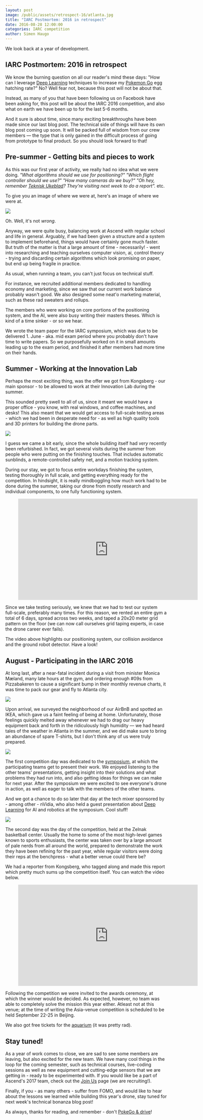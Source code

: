 ```yaml
---
layout: post
image: /public/assets/retrospect-16/atlanta.jpg
title: "IARC Postmortem: 2016 in retrospect"
date: 2016-08-28 12:00:00
categories: IARC competition
author: Simen Haugo
---
```

We look back at a year of development.

IARC Postmortem: 2016 in retrospect
-------------------------------------------
We know the burning question on all our reader's mind these days: "How can I leverage [Deep Learning](https://www.youtube.com/watch?v=l42lr8AlrHk) techniques to increase my [Pokemon Go](http://kotaku.com/the-uncracked-secrets-of-pokemon-go-egg-hatching-1784339902) egg hatching rate?" No? Well fear not, because this post will not be about that.

Instead, as many of you that have been following us on Facebook have been asking for, this post will be about the IARC 2016 competition, and also what on earth we have been up to for the last 5-6 months.

And it sure is about time, since many exciting breakthroughs have been made since our last blog post. The technical side of things will have its own blog post coming up soon. It will be packed full of wisdom from our crew members — the type that is only gained in the difficult process of going from prototype to final product. So you should look forward to that!

Pre-summer - Getting bits and pieces to work
--------------------------------------------
As this was our first year of activity, we really had no idea what we were doing. *"What algorithms should we use for positioning?" "Which flight controller should we use?" "How many cameras do we buy?" "Oh hey, remember [Teknisk Ukeblad](http://www.tu.no/artikler/ntnu-gar-los-pa-en-umulig-droneoppgave/346846)? They're visiting next week to do a report".* etc.

To give you an image of where we were at, here's an image of where we were at.

![](https://upload.wikimedia.org/wikipedia/commons/thumb/f/fb/Hovedbygningen_ved_NTNU.jpg/1024px-Hovedbygningen_ved_NTNU.jpg)

Oh. Well, it's not *wrong*.

Anyway, we were quite busy, balancing work at Ascend with regular school and life in general. Arguably, if we had been given a structure and a system to implement beforehand, things would have certainly gone much faster. But truth of the matter is that a large amount of time - necessarily! - went into researching and teaching ourselves computer vision, ai, control theory - trying and discarding certain algorithms which look promising on paper, but end up being fragile in practice.

As usual, when running a team, you can't just focus on technical stuff.

For instance, we recruited additional members dedicated to handling economy and marketing, since we saw that our current work balance probably wasn't good. We also designed some neat'o marketing material, such as these rad sweaters and rollups.

The members who were working on core portions of the positioning system, and the AI, were also busy writing their masters theses. Which is kind of a time sinker - or so we hear.

We wrote the team paper for the IARC symposium, which was due to be delivered 1. June - aka. mid exam period where you probably don't have time to write papers. So we purposefully worked on it in small amounts leading up to the exam period, and finished it after members had more time on their hands.

Summer - Working at the Innovation Lab
--------------------------------------
Perhaps the most exciting thing, was the offer we got from Kongsberg - our main sponsor - to be allowed to work at their Innovation Lab during the summer.

This sounded pretty swell to all of us, since it meant we would have a proper office - you know, with real windows, and coffee machines, and desks! This also meant that we would get access to full-scale testing areas - which we had been in desperate need for - as well as high quality tools and 3D printers for building the drone parts.

![](/public/assets/retrospect-16/innovationlab.jpg)

I guess we came a bit early, since the whole building itself had *very* recently been refurbished. In fact, we got several visits during the summer from people who were putting on the finishing touches. That includes automatic sunblinds, a remote-controlled safety net, and a motion tracking system.

During our stay, we got to focus entire workdays finishing the system, testing thoroughly in full scale, and getting everything ready for the competition. In hindsight, it is really mindboggling how much work had to be done during the summer, taking our drone from mostly research and individual components, to one fully functioning system.

<figure class="op-interactive">
  <iframe width="560" height="315" src="https://www.youtube.com/embed/2cQ-6jCyz7c" frameborder="0" allowfullscreen></iframe>
</figure>

Since we take testing seriously, we knew that we had to test our system full-scale, preferably many times. For this reason, we rented an entire gym a total of 6 days, spread across two weeks, and taped a 20x20 meter grid pattern on the floor (we can now call ourselves grid taping experts, in case the drone career ever fails).

The video above highlights our positioning system, our collision avoidance and the ground robot detector. Have a look!

August - Participating in the IARC 2016
--------------------------------------
At long last, after a near-fatal incident during a visit from minister Monica Mæland, many late hours at the gym, and ordering enough #09s from Pizzabakeren to cause a significant bump in their monthly revenue charts, it was time to pack our gear and fly to Atlanta city.

![](/public/assets/retrospect-16/atlanta.jpg)

Upon arrival, we surveyed the neighborhood of our AirBnB and spotted an IKEA, which gave us a faint feeling of being at home. Unfortunately, those feelings quickly melted away whenever we had to drag our heavy equipment back and forth in the ridiculously high humidity — we had heard tales of the weather in Atlanta in the summer, and we did make sure to bring an abundance of spare T-shirts, but I don't think any of us were truly prepared.

![](/public/assets/retrospect-16/symposium.jpg)

The first competition day was dedicated to the [symposium](http://www.aerialroboticscompetition.org/symposia.php), at which the participating teams get to present their work. We enjoyed listening to the other teams' presentations, getting insight into their solutions and what problems they had run into, and also getting ideas for things we can make for next year. After the symposium we were excited to see everyone's drone in action, as well as eager to talk with the members of the other teams.

And we got a chance to do so later that day at the tech mixer sponsored by - among other - nVidia, who also held a guest presentation about [Deep Learning](https://developer.nvidia.com/deep-learning) for AI and robotics at the symposium. Cool stuff!

![](/public/assets/retrospect-16/zelnak.jpg)

The second day was the day of the competition, held at the Zelnak basketball center. Usually the home to some of the most high-level games known to sports enthusiasts, the center was taken over by a large amount of pale nerds from all around the world, prepared to demonstrate the work they have been refining for the past year, while regular visitors were doing their reps at the benchpress - what a better venue could there be?

We had a reporter from Kongsberg, who tagged along and made this report which pretty much sums up the competition itself. You can watch the video below.

<figure class="op-interactive">
  <iframe width="560" height="315" src="https://www.youtube.com/embed/dUn-4JzQdGA" frameborder="0" allowfullscreen></iframe>
</figure>

Following the competition we were invited to the awards ceremony, at which the winner would be decided. As expected, however, no team was able to completely solve the mission this year either. Atleast not at this venue; at the time of writing the Asia-venue competition is scheduled to be held September 22-25 in Beijing.

We also got free tickets for the [aquarium](http://www.georgiaaquarium.org/) (it was pretty rad).

Stay tuned!
-----------
As a year of work comes to close, we are sad to see some members are leaving, but also excited for the new team. We have many cool things in the loop for the coming semester, such as technical courses, live-coding sessions as well as new equipment and cutting-edge sensors that we are getting in - ready to be experimented with. If you would like be a part of Ascend's 2017 team, check out the [Join Us](http://www.ascendntnu.no/join/) page (we are recruiting!).

Finally, if you - as many others - suffer from FOMO, and would like to hear about the lessons we learned while building this year's drone, stay tuned for next week's technical bonanza blog post!

As always, thanks for reading, and remember - don't [PokeGo & drive](https://www.youtube.com/watch?v=_tVRFx5OQqo)!
